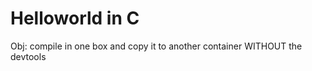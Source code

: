 Helloworld in C
===============

Obj: compile in one box and copy it to another container WITHOUT the devtools
